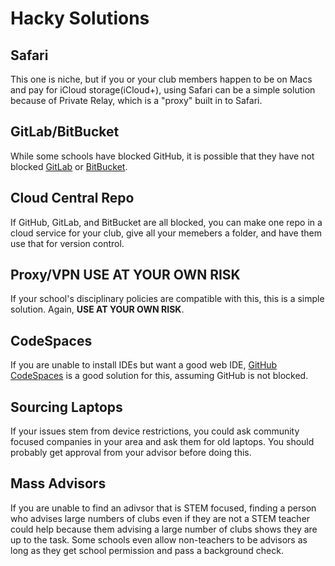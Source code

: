 # Hacky Solutions
## Safari
This one is niche, but if you or your club members happen to be on Macs and pay for iCloud storage(iCloud+), using Safari can be a simple solution because of Private Relay, which is a "proxy" built in to Safari.

## GitLab/BitBucket
While some schools have blocked GitHub, it is possible that they have not blocked [GitLab](https://gitlab.com/) or [BitBucket](https://bitbucket.org/).

## Cloud Central Repo
If GitHub, GitLab, and BitBucket are all blocked, you can make one repo in a cloud service for your club, give all your memebers a folder, and have them use that for version control.

## Proxy/VPN **USE AT YOUR OWN RISK**
If your school's disciplinary policies are compatible with this, this is a simple solution. Again, **USE AT YOUR OWN RISK**.

## CodeSpaces
If you are unable to install IDEs but want a good web IDE, [GitHub CodeSpaces](https://github.com/features/codespaces) is a good solution for this, assuming GitHub is not blocked.

## Sourcing Laptops
If your issues stem from device restrictions, you could ask community focused companies in your area and ask them for old laptops. You should probably get approval from your advisor before doing this. 

## Mass Advisors
If you are unable to find an adivsor that is STEM focused, finding a person who advises large numbers of clubs even if they are not a STEM teacher could help because them advising a large number of clubs shows they are up to the task.
Some schools even allow non-teachers to be advisors as long as they get school permission and pass a background check.
